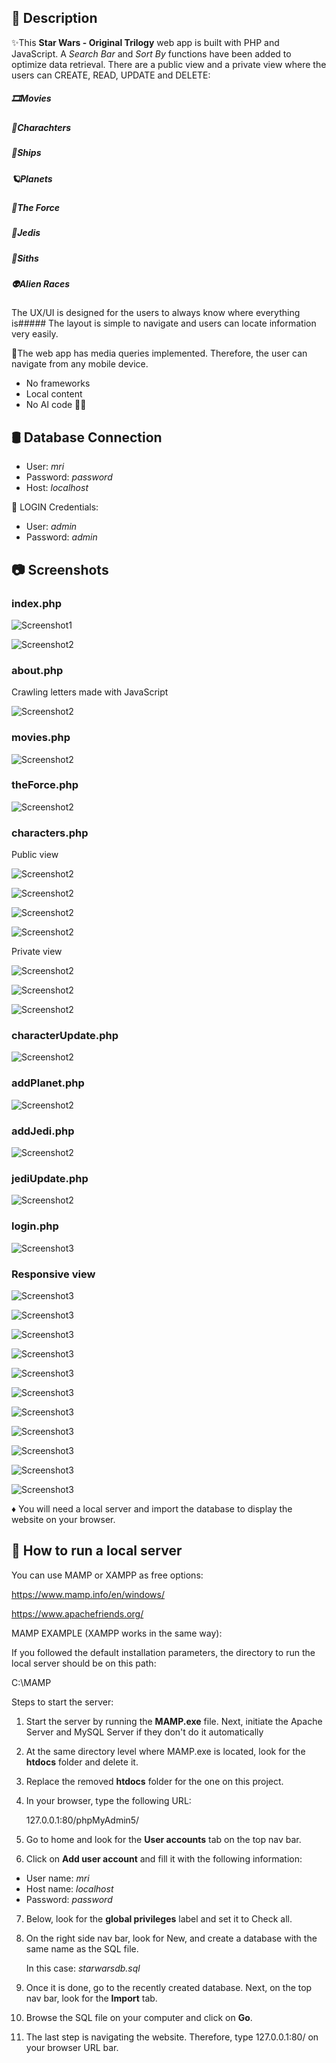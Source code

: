 ## 📄 Description

✨This <strong>Star Wars - Original Trilogy</strong> web app is built with PHP and JavaScript. A <i>Search Bar</i> and <i>Sort By</i> functions have been added to optimize data retrieval. There are a public view and a private view where the users can CREATE, READ, UPDATE and DELETE:

##### 🎞️Movies 
##### 👤Charachters
##### 🚀Ships
##### 🪐Planets
##### 🌌The Force
##### 🔵Jedis
##### 🔴Siths
##### 👽Alien Races

The UX/UI is designed for the users to always know where everything is##### The layout is simple to navigate and users can locate information very easily.

📱The web app has media queries implemented. Therefore, the user can navigate from any mobile device.


* No frameworks
* Local content
* No AI code 🚫🤖


## 🛢️ Database Connection

- User: <i>mri</i> 
- Password: <i>password</i>
- Host: <i>localhost</i>

🔑 LOGIN Credentials:

- User: <i>admin</i>
- Password: <i>admin</i>


## 📷 Screenshots

### index.php
![Screenshot1](screenshots/Screenshot7.webp)

![Screenshot2](screenshots/Screenshot31.webp)

### about.php

Crawling letters made with JavaScript

![Screenshot2](screenshots/Screenshot9.webp)

### movies.php
![Screenshot2](screenshots/Screenshot10.webp)

### theForce.php
![Screenshot2](screenshots/Screenshot17.webp)

### characters.php

Public view

![Screenshot2](screenshots/Screenshot11.webp)

![Screenshot2](screenshots/Screenshot18.webp)

![Screenshot2](screenshots/Screenshot28.webp)

![Screenshot2](screenshots/Screenshot29.webp)

Private view

![Screenshot2](screenshots/Screenshot8.webp)

![Screenshot2](screenshots/Screenshot12.webp)

![Screenshot2](screenshots/Screenshot14.webp)

### characterUpdate.php
![Screenshot2](screenshots/Screenshot15.webp)

### addPlanet.php
![Screenshot2](screenshots/Screenshot20.webp)

### addJedi.php
![Screenshot2](screenshots/Screenshot13.webp)

### jediUpdate.php
![Screenshot2](screenshots/Screenshot16.webp)

### login.php
![Screenshot3](screenshots/Screenshot19.webp)

### Responsive view

![Screenshot3](screenshots/Screenshot23.webp)

![Screenshot3](screenshots/Screenshot22.webp)

![Screenshot3](screenshots/Screenshot30.webp)

![Screenshot3](screenshots/Screenshot32.webp)

![Screenshot3](screenshots/Screenshot33.webp)

![Screenshot3](screenshots/Screenshot34.webp)

![Screenshot3](screenshots/Screenshot21.webp)

![Screenshot3](screenshots/Screenshot24.webp)

![Screenshot3](screenshots/Screenshot25.webp)

![Screenshot3](screenshots/Screenshot26.webp)

![Screenshot3](screenshots/Screenshot27.webp)



♦️ You will need a local server and import the database to display the website on your browser. 

## 📒 How to run a local server

You can use MAMP or XAMPP as free options:

https://www.mamp.info/en/windows/

https://www.apachefriends.org/

MAMP EXAMPLE (XAMPP works in the same way):

If you followed the default installation parameters, the directory to run the local server should be on this path: 

   C:\MAMP

Steps to start the server:

1. Start the server by running the <strong>MAMP.exe</strong> file. Next, initiate the Apache Server and MySQL Server if they don't do it automatically

2. At the same directory level where MAMP.exe is located, look for the <strong>htdocs</strong> folder and delete it.

3. Replace the removed <strong>htdocs</strong> folder for the one on this project.

4. In your browser, type the following URL: 

   127.0.0.1:80/phpMyAdmin5/

5. Go to home and look for the <strong>User accounts</strong> tab on the top nav bar.

6. Click on <strong>Add user account</strong> and fill it with the following information: 

  - User name: <i>mri</i>
  - Host name: <i>localhost</i>
  - Password: <i>password</i>

7. Below, look for the <strong>global privileges</strong> label and set it to Check all.

8. On the right side nav bar, look for New, and create a database with the same name as the SQL file. 

   In this case:  <i>starwarsdb.sql</i>

9. Once it is done, go to the recently created database. Next, on the top nav bar, look for the <strong>Import</strong> tab.

10. Browse the SQL file on your computer and click on <strong>Go</strong>.

11. The last step is navigating the website. Therefore, type 127.0.0.1:80/ on your browser URL bar.
  




